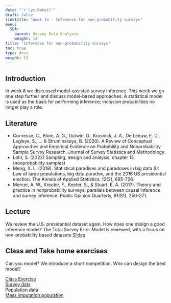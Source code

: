 ```yaml
---
date: "`r Sys.Date()`"
draft: false
linktitle: "Week 13 - Inference for non-probability surveys"
menu:
  SDA:
    parent: Survey Data Analysis
    weight: 13
title: "Inference for non-probability surveys"
toc: true
type: docs
weight: 13
---
```


## Introduction

In week 8 we discussed model-assisted survey inference. This week we go one step further and discuss model-based approaches. A statistical model is used as the basis for performing inference; inclusion probabilities no longer play a role.

## Literature
- Cornesse, C., Blom, A. G., Dutwin, D., Krosnick, J. A., De Leeuw, E. D., Legleye, S., ... & Struminskaya, B. (2020). A Review of Conceptual Approaches and Empirical Evidence on Probability and Nonprobability Sample Survey Research. Journal of Survey Statistics and Methodology. 
- Lohr, S. (2022) Sampling, design and analysis, chapter 15 (nonprobability samples)
-	Meng, X. L. (2018). Statistical paradises and paradoxes in big data (I): Law of large populations, big data paradox, and the 2016 US presidential election. The Annals of Applied Statistics, 12(2), 685-726.  
- Mercer, A. W., Kreuter, F., Keeter, S., & Stuart, E. A. (2017). Theory and practice in nonprobability surveys: parallels between causal inference and survey inference. Public Opinion Quarterly, 81(S1), 250-271.  



## Lecture
We review the U.S. presidential dataset again. How does one design a good inference model? The Total Survey Error Model is reviewed, with a focus on non-probability based datasets
[Slides](/files/SDA/week13/lecture_week_13.pdf)

## Class and Take home exercises
Can you model? We introduce a short competition. Who can design the best model? 

[Class Exercise](/files/SDA/week13/class_exercise_week_13.pdf)  
[Survey data](/files/SDA/week13/PEW_nonprob_samples.RDS)  
[Population data](/files/SDA/week13/PEW_population_data.RDS)    
[Mass imputation population](/files/SDA/week13/complete_USA_population_with_matched_survey_results.RDS)  





